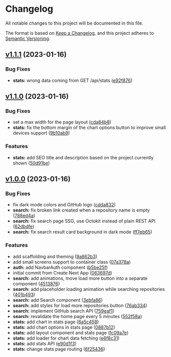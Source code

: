 # Changelog

All notable changes to this project will be documented in this file.

The format is based on [Keep a Changelog](https://keepachangelog.com/en/1.0.0/),
and this project adheres to [Semantic Versioning](https://semver.org/spec/v2.0.0.html).

## [v1.1.1](https://github.com/maxdelia/trfklbs-technical-challenge/compare/v1.1.0...v1.1.1) (2023-01-16)

### Bug Fixes

* **stats:** wrong data coming from GET /api/stats ([e92f876](https://github.com/maxdelia/trfklbs-technical-challenge/commit/e92f876a3d6a864234a59b1c2aa08814df6f1872))

## [v1.1.0](https://github.com/maxdelia/trfklbs-technical-challenge/compare/v1.0.0...v1.1.0) (2023-01-16)

### Bug Fixes

* set a max width for the page layout ([cda84b8](https://github.com/maxdelia/trfklbs-technical-challenge/commit/cda84b8167c329832ef7799151fbb6e7c711babc))
* **stats:** fix the bottom margin of the chart options button to improve small devices support ([9b10ab9](https://github.com/maxdelia/trfklbs-technical-challenge/commit/9b10ab905ebd3031d247e287685ef4c79f09e854))

### Features

* **stats:** add SEO title and description based on the project currently shown ([50d91be](https://github.com/maxdelia/trfklbs-technical-challenge/commit/50d91be29687caf4253e9d50c7a1b36179eb17bd))

## [v1.0.0](https://github.com/maxdelia/trfklbs-technical-challenge/compare/063697dbeeb5f336a2f28a3e62e187797ce2b7ec...v1.0.0) (2023-01-16)

### Bug Fixes

* fix dark mode colors and GitHub logo ([cdda832](https://github.com/maxdelia/trfklbs-technical-challenge/commit/cdda832b983a608df8f7409695d808452ced8101))
* **search:** fix broken link created when a repository name is empty ([788ed4a](https://github.com/maxdelia/trfklbs-technical-challenge/commit/788ed4ab75fa72ad19c16d36b12f81912e3682aa))
* **search:** fix search page SSG, use Octokit instead of plain REST API ([62dbdfe](https://github.com/maxdelia/trfklbs-technical-challenge/commit/62dbdfe8991c3eb50d9ac7a6a7bee445b049e8a5))
* **search:** fix search result card background in dark mode ([ff7eb65](https://github.com/maxdelia/trfklbs-technical-challenge/commit/ff7eb65d4daa93d4fcc0324b0cc3dd1425ddbf2c))

### Features

* add scaffolding and theming ([9a862b3](https://github.com/maxdelia/trfklbs-technical-challenge/commit/9a862b373df2a10bcff20d042ec2f758308ba6cc))
* add small screens support to container class ([07a378a](https://github.com/maxdelia/trfklbs-technical-challenge/commit/07a378a0ca7e01d8f68d046c485fff9725c0f99c))
* **auth:** add NavbarAuth component ([b5be25f](https://github.com/maxdelia/trfklbs-technical-challenge/commit/b5be25f7f4991c97cf5f614dab1207383260442c))
* initial commit from Create Next App ([063697d](https://github.com/maxdelia/trfklbs-technical-challenge/commit/063697dbeeb5f336a2f28a3e62e187797ce2b7ec))
* **search:** add animations, move load more button into a separate component ([4513876](https://github.com/maxdelia/trfklbs-technical-challenge/commit/45138767d7f74fc972d618c12f5fd54307b3f570))
* **search:** add placeholder loading animation while searching repositories ([401b493](https://github.com/maxdelia/trfklbs-technical-challenge/commit/401b49324a70a768183f3ead252fede6621e65b9))
* **search:** add Search component ([3ebfa86](https://github.com/maxdelia/trfklbs-technical-challenge/commit/3ebfa86d9ee3cd79596ca33b0ccc07bf37e0f86a))
* **search:** add styles for load more repositories button ([76ab334](https://github.com/maxdelia/trfklbs-technical-challenge/commit/76ab334d9305bb16d6e1b1e8568ca2604dfd38bc))
* **search:** implement GitHub search API ([759eaf1](https://github.com/maxdelia/trfklbs-technical-challenge/commit/759eaf167002e28846b1364ad2f3932b68d1b2c4))
* **search:** revalidate the home page every 5 minutes ([552f58a](https://github.com/maxdelia/trfklbs-technical-challenge/commit/552f58ad22b72f035527600edb72685bb3546f86))
* **stats:** add chart in stats page ([6a5c458](https://github.com/maxdelia/trfklbs-technical-challenge/commit/6a5c4581561400051e2ae415fbe14e418580d991))
* **stats:** add chart options in stats page ([0887b12](https://github.com/maxdelia/trfklbs-technical-challenge/commit/0887b12d592cb02262e4a42236ea044ac3b1ba48))
* **stats:** add layout component and stats page ([fc09a7e](https://github.com/maxdelia/trfklbs-technical-challenge/commit/fc09a7e351223817ee83c0ae5deb75fbe90d2336))
* **stats:** add loader for chart data fetching ([e6f8c31](https://github.com/maxdelia/trfklbs-technical-challenge/commit/e6f8c316393a6be69b06b424a609c125cdf52c6f))
* **stats:** add stats API ([e90d1f3](https://github.com/maxdelia/trfklbs-technical-challenge/commit/e90d1f3fae46b16615d171db88a424874c3d12d1))
* **stats:** change stats page routing ([6f25436](https://github.com/maxdelia/trfklbs-technical-challenge/commit/6f254367581d1026131cb0d9889bf3c751fb24ae))

